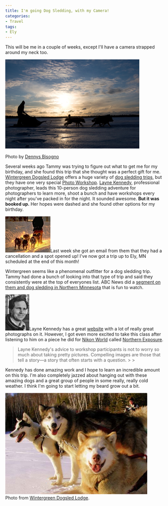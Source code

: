 ```yaml
---
title: I'm going Dog Sledding, with my Camera!
categories:
- Travel
tags:
- Ely
---
```


This will be me in a couple of weeks, except I'll have a camera strapped around my neck too.

![Dog Sledding in Minnesota.jpg](/assets/posts/2009/dog-sledding-in-minnesota.jpg)  

Photo by [Dennys Bisogno](http://dennysphoto.com/)

Several weeks ago Tammy was trying to figure out what to get me for my birthday, and she found this trip that she thought was a perfect gift for me. [Wintergreen Dogsled Lodge](http://www.dogsledding.com/) offers a huge variety of [dog sledding trips](http://www.dogsledding.com/dogsledding_trips/trips.html), but they have one very special [Photo Workshop](http://www.dogsledding.com/lodge-to-lodge_trips/photo_workshop.html). [Layne Kennedy](http://www.laynekennedy.com/), professional photographer, leads this 10-person dog sledding adventure for photographers to learn more, shoot a bunch and have workshops every night after you've packed in for the night. It sounded awesome. **But it was booked up.** Her hopes were dashed and she found other options for my birthday.

![widogsled-1.png](/assets/posts/2009/widogsled-1.png)Last week she got an email from them that they had a cancellation and a spot opened up! I've now got a trip up to Ely, MN scheduled at the end of this month!

Wintergreen seems like a phenomenal outfitter for a dog sledding trip. Tammy had done a bunch of looking into that type of trip and said they consistently were at the top of everyones list. ABC News did a [segment on them and dog sledding in Northern Minnesota](http://abcnews.go.com/Video/playerIndex?id=4373279) that is fun to watch.  


[![l_kennedy.jpg](/assets/posts/2009/l-kennedy.jpg)](http://www.laynekennedy.com/)Layne Kennedy has a great [website](http://www.laynekennedy.com/) with a lot of really great photographs on it. However, I got even more excited to take this class after listening to him on a piece he did for [Nikon World](http://www.nikonworld.com/) called [Northern Exposure](http://www.nikonworld.com/Article.aspx?id=299).

<blockquote>Layne Kennedy's advice to workshop participants is not to worry so much about taking pretty pictures. Compelling images are those that tell a story—a story that often starts with a question.
> 
> </blockquote>

Kennedy has done amazing work and I hope to learn an incredible amount on this trip. I'm also completely jazzed about hanging out with these amazing dogs and a great group of people in some really, really cold weather. I think I'm going to start letting my beard grow out a bit.  


[![dlx450czo.jpg](/assets/posts/2009/dlx450czo.jpg)](http://www.dogsledding.com/about_us/our_dogs.html)  
Photo from [Wintergreen Dogsled Lodge](http://www.dogsledding.com/about_us/our_dogs.html).
